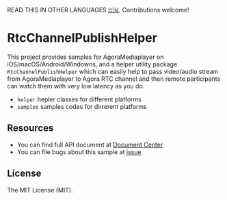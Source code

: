 READ THIS IN OTHER LANGUAGES [🇨🇳](README.zh.md). Contributions welcome!

# RtcChannelPublishHelper

This project provides samples for AgoraMediaplayer on iOS/macOS/Android/Windowns, and a helper utility package `RtcChannelPublishHelper`  which can easily help to pass video/audio stream from AgoraMediaplayer to Agora RTC channel and then remote participants can watch them with very low latency as you do.

- `helper` hepler classes for different platforms
- `samples` samples codes for dirrerent platforms

## Resources
- You can find full API document at [Document Center](https://docs.agora.io/en/)
- You can file bugs about this sample at [issue](https://github.com/AgoraIO/Agora-Extensions/issues)

## License
The MIT License (MIT).

